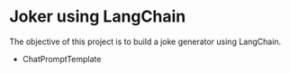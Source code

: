 # Joker using LangChain

The objective of this project is to build a joke generator using LangChain.

* ChatPromptTemplate

